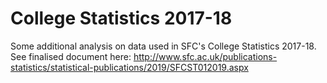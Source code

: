 # College Statistics 2017-18

Some additional analysis on data used in SFC's College Statistics 2017-18. See finalised document here: http://www.sfc.ac.uk/publications-statistics/statistical-publications/2019/SFCST012019.aspx
